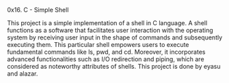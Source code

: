 0x16. C - Simple Shell

This project is a simple implementation of a shell in C language.
A shell functions as a software that facilitates user interaction with the operating system by receiving user input in the shape of commands and subsequently executing them. This particular shell empowers users to execute fundamental commands like ls, pwd, and cd. Moreover, it incorporates advanced functionalities such as I/O redirection and piping, which are considered as noteworthy attributes of shells.
This project is done by eyasu and alazar.
